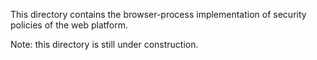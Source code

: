This directory contains the browser-process implementation of security policies
of the web platform.

Note: this directory is still under construction.
